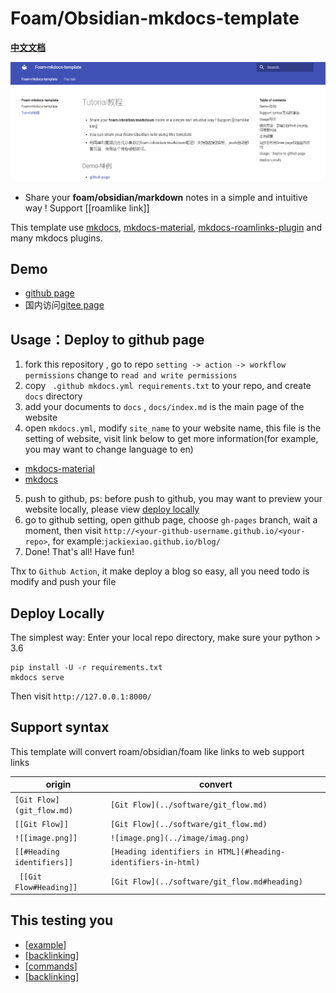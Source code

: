 # Foam/Obsidian-mkdocs-template
[**中文文档**](https://github.com/Jackiexiao/foam-mkdocs-template/blob/master/README-zh.md)

![foam-mkdocs-template-png](demo-mkdocs.png)

* Share your **foam/obsidian/markdown** notes in a simple and intuitive way ! Support [[roamlike link]] 

This template use [mkdocs](https://www.mkdocs.org/user-guide/configuration/), [mkdocs-material](https://squidfunk.github.io/mkdocs-material/), [mkdocs-roamlinks-plugin](https://github.com/Jackiexiao/mkdocs-roamlinks-plugin) and many mkdocs plugins.


## Demo

* [github page](https://jackiexiao.github.io/foam-mkdocs-template/)
* 国内访问[gitee page](https://jackiegeek.gitee.io/foam-mkdocs-template/)


## Usage：Deploy to github page

1. fork this repository , go to repo `setting -> action -> workflow permissions` change to `read and write permissions`
2. copy ` .github mkdocs.yml requirements.txt` to your repo, and create `docs` directory 
3. add your documents to `docs` , `docs/index.md` is the main page of the website
4. open `mkdocs.yml`, modify `site_name` to your website name, this file is the setting of website, visit link below to get more information(for example, you may want to change language to en)
* [mkdocs-material](https://squidfunk.github.io/mkdocs-material/)
* [mkdocs](https://www.mkdocs.org/user-guide/configuration/)
5. push to github, ps: before push to github, you may want to preview your website locally, please view [deploy locally](#deploy-locally)
6. go to github setting, open github page, choose `gh-pages` branch, wait a moment, then visit `http://<your-github-username.github.io/<your-repo>`, for example:`jackiexiao.github.io/blog/`
7. Done! That's all! Have fun!

Thx to `Github Action`, it make deploy a blog so easy, all you need todo is modify and push your file

## Deploy Locally

The simplest way: Enter your local repo directory, make sure your python > 3.6
```
pip install -U -r requirements.txt
mkdocs serve 
```
Then visit `http://127.0.0.1:8000/`

## Support syntax
This template will convert roam/obsidian/foam like links to web support links

| origin                  | convert                             |
| ----------------------- | ----------------------------------- |
| `[Git Flow](git_flow.md)` | `[Git Flow](../software/git_flow.md)` |
| `[[Git Flow]]`            | `[Git Flow](../software/git_flow.md)` |
| `![[image.png]]`           | `![image.png](../image/imag.png)`      |
| `[[#Heading identifiers]]` | `[Heading identifiers in HTML](#heading-identifiers-in-html)`
| ` [[Git Flow#Heading]]` | `[Git Flow](../software/git_flow.md#heading)` |

## This testing you
- [[example]]
- [[backlinking]]
- [[commands]]
- [[backlinking]]



[//begin]: # "Autogenerated link references for markdown compatibility"
[example]: docs/foo-tab/example "An example Page"
[backlinking]: docs/features/backlinking "Backlinking"
[commands]: docs/features/commands "Foam Commands"
[//end]: # "Autogenerated link references"